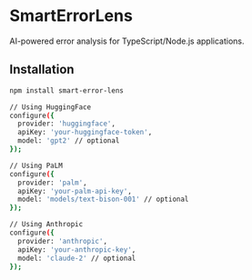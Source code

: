 # SmartErrorLens

AI-powered error analysis for TypeScript/Node.js applications.

## Installation

```bash
npm install smart-error-lens

// Using HuggingFace
configure({
  provider: 'huggingface',
  apiKey: 'your-huggingface-token',
  model: 'gpt2' // optional
});

// Using PaLM
configure({
  provider: 'palm',
  apiKey: 'your-palm-api-key',
  model: 'models/text-bison-001' // optional
});

// Using Anthropic
configure({
  provider: 'anthropic',
  apiKey: 'your-anthropic-key',
  model: 'claude-2' // optional
});
```
